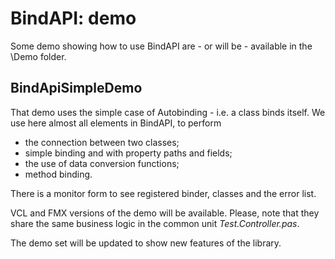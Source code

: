 
# BindAPI: demo

Some demo showing how to use BindAPI are - or will be - available in the \\Demo folder.

## BindApiSimpleDemo

That demo uses the simple case of Autobinding - i.e. a class binds itself. We use here almost all elements in BindAPI, to perform 

- the connection between two classes;
- simple binding and with property paths and fields;
- the use of data conversion functions;
- method binding.

There is a monitor form to see registered binder, classes and the error list.

VCL and FMX versions of the demo will be available. Please, note that they share the same business logic in the common unit _Test.Controller.pas_.



The demo set will be updated to show new features of the library.